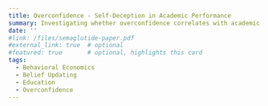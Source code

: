 ```yaml
---
title: Overconfidence - Self-Deception in Academic Performance
summary: Investigating whether overconfidence correlates with academic achievement and how signaling one's true ability influences outcomes and beliefs.
date: ''
#link: /files/semaglutide-paper.pdf
#external_link: true  # optional
#featured: true       # optional, highlights this card
tags:
  - Behavioral Economics
  - Belief Updating
  - Education
  - Overconfidence
---
```

